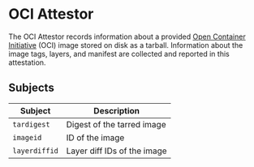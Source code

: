 # OCI Attestor

The OCI Attestor records information about a provided [Open Container Initiative](https://opencontainers.org/) (OCI) image stored on disk as a tarball.
Information about the image tags, layers, and manifest are collected and reported in this
attestation.

## Subjects

| Subject | Description |
| ------- | ----------- |
| `tardigest` | Digest of the tarred image |
| `imageid` | ID of the image |
| `layerdiffid` | Layer diff IDs of the image |
